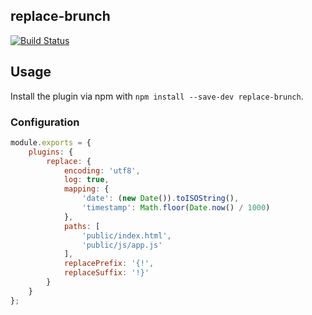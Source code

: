 ## replace-brunch
[![Build Status](https://travis-ci.org/mcfarljw/replace-brunch.svg?branch=master)](https://travis-ci.org/mcfarljw/replace-brunch)

## Usage
Install the plugin via npm with `npm install --save-dev replace-brunch`.

### Configuration

```javascript
module.exports = {
    plugins: {
        replace: {
            encoding: 'utf8',
            log: true,
            mapping: {
                'date': (new Date()).toISOString(),
                'timestamp': Math.floor(Date.now() / 1000)
            },
            paths: [
                'public/index.html',
                'public/js/app.js'
            ],
            replacePrefix: '{!',
            replaceSuffix: '!}'
        }
    }
};
```
